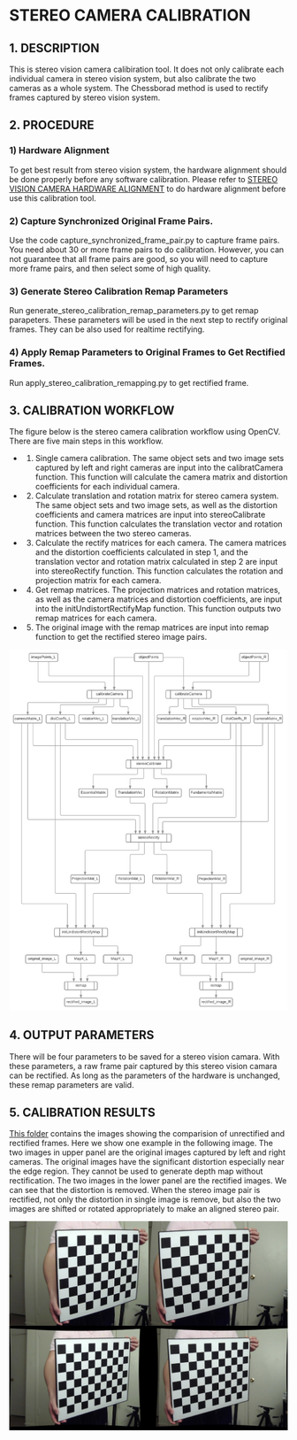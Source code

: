 # STEREO CAMERA CALIBRATION

## 1. DESCRIPTION
This is stereo vision camera calibiration tool. It does not only calibrate each individual camera in stereo vision system, but also calibrate the two cameras as a whole system. The Chessborad method is used to rectify frames captured by stereo vision system. 

## 2. PROCEDURE
### 1) Hardware Alignment
To get best result from stereo vision system, the hardware alignment should be done properly before any software calibration. Please refer to [STEREO VISION CAMERA HARDWARE ALIGNMENT](/stereo_cam_hardware_alignment/README.md) to do hardware alignment before use this calibration tool.

### 2) Capture Synchronized Original Frame Pairs.
Use the code capture_synchronized_frame_pair.py to capture frame pairs. You need about 30 or more frame pairs to do calibration. However, you can not guarantee that all frame pairs are good, so you will need to capture more frame pairs, and then select some of high quality.

### 3) Generate Stereo Calibration Remap Parameters
Run generate_stereo_calibration_remap_parameters.py to get remap parapeters. These parameters will be used in the next step to rectify original frames. They can be also used for realtime rectifying. 

### 4) Apply Remap Parameters to Original Frames to Get Rectified Frames.
Run apply_stereo_calibration_remapping.py to get rectified frame. 

## 3. CALIBRATION WORKFLOW
The figure below is the stereo camera calibration workflow using OpenCV. There are five main steps in this workflow. 
- 1) Single camera calibration. The same object sets and two image sets captured by left and right cameras are input into the calibratCamera function. This function will calculate the camera matrix and distortion coefficients for each individual camera.  
- 2) Calculate translation and rotation matrix for stereo camera system. The same object sets and two image sets, as well as the distortion coefficients and camera matrices are input into stereoCalibrate function. This function calculates the translation vector and rotation matrices between the two stereo cameras.  
- 3) Calculate the rectify matrices for each camera. The camera matrices and the distortion coefficients calculated in step 1, and the translation vector and rotation matrix calculated in step 2 are input into stereoRectify function. This function calculates the rotation and projection matrix for each camera.  
- 4) Get remap matrices. The projection matrices and rotation matrices, as well as the camera matrices and distortion coefficients, are input into the initUndistortRectifyMap function. This function outputs two remap matrices for each camera.  
- 5) The original image with the remap matrices are input into remap function to get the rectified stereo image pairs.

![workflow](stereoVisonCalibrationFlowChart.png)

## 4. OUTPUT PARAMETERS
There will be four parameters to be saved for a stereo vision camara. With these parameters, a raw frame pair captured by this stereo vision camara can be rectified. As long as the parameters of the hardware is unchanged, these remap parameters are valid.

## 5. CALIBRATION RESULTS
[This folder](output/compare_rectified_frame_pairs/) contains the images showing the comparision of unrectified and rectified frames. Here we show one example in the following image. The two images in upper panel are the original images captured by left and right cameras. The original images have the significant distortion especially near the edge region. They cannot be used to generate depth map without rectification. The two images in the lower panel are the rectified images. We can see that the distortion is removed. When the stereo image pair is rectified, not only the distortion in single image is remove, but also the two images are shifted or rotated appropriately to make an aligned stereo pair.

![example](output/compare_rectified_frame_pairs/frame111_rectified.jpg) 

